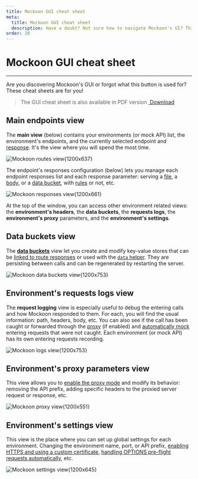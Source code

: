```yaml
---
title: Mockoon GUI cheat sheet
meta:
  title: Mockoon GUI cheat sheet
  description: Have a doubt? Not sure how to navigate Mockoon's UI? This cheat sheet listing Mockoon\'s major features is for you!
order: 20
---
```


# Mockoon GUI cheat sheet

---

Are you discovering Mockoon's GUI or forgot what this button is used for? These cheat sheets are for you!

> The GUI cheat sheet is also available in PDF version <a href="/images/docs/shared/cheat-sheet/mockoon-cheat-sheet.pdf" className="btn btn-primary-desat-soft btn-xs"><i className='icon-download'></i>&nbsp;Download</a>

## Main endpoints view

The **main view** (below) contains your environments (or mock API) list, the environment's endpoints, and the currently selected endpoint and [response](docs:route-responses/multiple-responses). It's the view where you will spend the most time.

![Mockoon routes view{1200x637}](/images/docs/shared/cheat-sheet/routes-view.png)

The endpoint's responses configuration (below) lets you manage each endpoint responses list and each response parameter: serving a [file](docs:response-body/file-serving), a [body](docs:response-body/overview#body-editor-inline), or a [data bucket](docs:data-buckets/overview), with [rules](docs:route-responses/dynamic-rules) or not, etc.

![Mockoon responses view{1200x661}](/images/docs/shared/cheat-sheet/responses-view.png)

At the top of the window, you can access other environment related views: the **environment's headers**, the **data buckets**, the **requests logs**, the **environment's proxy** parameters, and the **environment's settings**.

## Data buckets view

The [**data buckets**](docs:data-buckets/overview) view let you create and modify key-value stores that can be [linked to route responses](docs:data-buckets/using-data-buckets#referencing-in-a-route-response) or used with the [`data` helper](docs:data-buckets/using-data-buckets#using-data-helpers). They are persisting between calls and can be regenerated by restarting the server.

![Mockoon data buckets view{1200x753}](/images/docs/shared/cheat-sheet/databuckets-view.png)

## Environment's requests logs view

The **request logging** view is especially useful to debug the entering calls and how Mockoon responded to them. For each, you will find the usual information: path, headers, body, etc.
You can also see if the call has been caught or forwarded through the [proxy](docs:proxy-mode) (if enabled) and [automatically mock](docs:requests-logging) entering requests that were not caught.
Each environment (or mock API) has its own entering requests recording.

![Mockoon logs view{1200x753}](/images/docs/shared/cheat-sheet/logs-view.png)

## Environment's proxy parameters view

This view allows you to [enable the proxy mode](docs:proxy-mode) and modify its behavior: removing the API prefix, adding specific headers to the proxied server request or response, etc.

![Mockoon proxy view{1200x551}](/images/docs/shared/cheat-sheet/proxy-view.png)

## Environment's settings view

This view is the place where you can set up global settings for each environment. Changing the environment name, port, or API prefix, [enabling HTTPS and using a custom certificate](docs:serving-over-tls), [handling OPTIONS pre-flight requests automatically](docs:cors), etc.

![Mockoon settings view{1200x645}](/images/docs/shared/cheat-sheet/settings-view.png)
